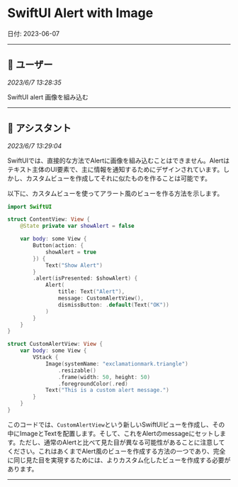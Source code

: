 # SwiftUI Alert with Image

日付: 2023-06-07

---

## 👤 ユーザー
*2023/6/7 13:28:35*

SwiftUI  alert 画像を組み込む

---

## 🤖 アシスタント
*2023/6/7 13:29:04*

SwiftUIでは、直接的な方法でAlertに画像を組み込むことはできません。Alertはテキスト主体のUI要素で、主に情報を通知するためにデザインされています。しかし、カスタムビューを作成してそれに似たものを作ることは可能です。

以下に、カスタムビューを使ってアラート風のビューを作る方法を示します。

```swift
import SwiftUI

struct ContentView: View {
    @State private var showAlert = false

    var body: some View {
        Button(action: {
            showAlert = true
        }) {
            Text("Show Alert")
        }
        .alert(isPresented: $showAlert) { 
            Alert(
                title: Text("Alert"),
                message: CustomAlertView(),
                dismissButton: .default(Text("OK"))
            )
        }
    }
}

struct CustomAlertView: View {
    var body: some View {
        VStack {
            Image(systemName: "exclamationmark.triangle")
                .resizable()
                .frame(width: 50, height: 50)
                .foregroundColor(.red)
            Text("This is a custom alert message.")
        }
    }
}
```

このコードでは、`CustomAlertView`という新しいSwiftUIビューを作成し、その中にImageとTextを配置します。そして、これをAlertのmessageにセットします。ただし、通常のAlertと比べて見た目が異なる可能性があることに注意してください。これはあくまでAlert風のビューを作成する方法の一つであり、完全に同じ見た目を実現するためには、よりカスタム化したビューを作成する必要があります。

---
